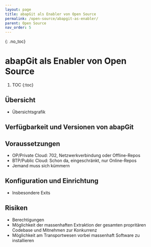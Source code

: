 ```yaml
---
layout: page
title: abapGit als Enabler von Open Source
permalink: /open-source/abapgit-as-enabler/
parent: Open Source
nav_order: 5
---
```


{: .no_toc}
# abapGit als Enabler von Open Source

1. TOC
{:toc}

## Übersicht

- Übersichtsgrafik

## Verfügbarkeit und Versionen von abapGit

## Voraussetzungen

- OP/Private Cloud: 702, Netzwerkverbindung oder Offline-Repos
- BTP/Public Cloud: Schon da, eingeschränkt, nur Online-Repos
- Jemand muss sich kümmern

## Konfiguration und Einrichtung

- Insbesondere Exits

## Risiken

- Berechtigungen
- Möglichkeit der massenhaften Extraktion der gesamten propritären Codebase und Mitnehmen zur Konkurrenz
- Möglichkeit am Transportwesen vorbei massenhaft Software zu installieren
